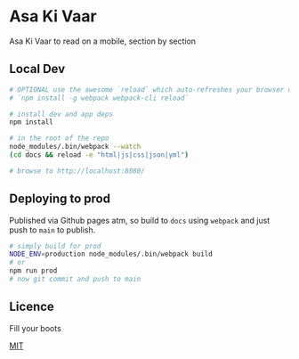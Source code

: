 # Asa Ki Vaar

Asa Ki Vaar to read on a mobile, section by section

## Local Dev

```bash
# OPTIONAL use the awesome `reload` which auto-refreshes your browser on change using websockets
# `npm install -g webpack webpack-cli reload`

# install dev and app deps
npm install

# in the root of the repo
node_modules/.bin/webpack --watch
(cd docs && reload -e "html|js|css|json|yml")

# browse to http://localhost:8080/
```

## Deploying to prod

Published via Github pages atm, so build to `docs` using `webpack` and just push to `main` to publish.

```bash
# simply build for prod
NODE_ENV=production node_modules/.bin/webpack build
# or
npm run prod
# now git commit and push to main
```

## Licence

Fill your boots

[MIT](LICENSE)
